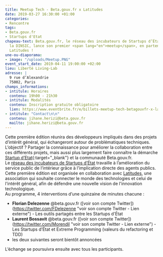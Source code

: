 ```yaml
---
title: Meetup Tech - Beta.gouv.fr x Latitudes
date: 2019-03-27 16:30:00 +01:00
categories:
- Rencontre
tags:
- Beta.gouv.fr
- Startups d'Etat
chapeau-text: Beta.gouv.fr, le réseau des incubateurs de Startups d’État piloté par
  la DINSIC, lance son premier <span lang="en">meetup</span>, en partenariat avec
  Latitudes !
une-ou-diaporama:
- image: "/uploads/Meetup.PNG"
event_start_date: 2019-04-11 19:00:00 +02:00
lieu: Liberté Living-Lab
adresse: |
  9 rue d’Alexandrie
  75002, Paris
champs_informations:
- intitule: Horaires
  contenu: 19h00 - 21h30
- intitule: Modalités
  contenu: Inscription gratuite obligatoire
  lien: https://www.eventbrite.fr/e/billets-meetup-tech-betagouvfr-x-latitudes-59297040043
- intitule: "Contact\n\n"
  contenu: jihane.herizi@beta.gouv.fr
  mailto: jihane.herizi@beta.gouv.fr
---
```


Cette première édition réunira des développeurs impliqués dans des projets d’intérêt général, qui échangeront autour de problématiques techniques. 
L’objectif ? Partager la connaissance pour améliorer la collaboration entre ces différents projets, mais aussi plus largement faire connaître la démarche [Startup d’Etat](https://beta.gouv.fr/startups/){:target="_blank"} et la communauté Beta.gouv.fr. 
<br>
Le [réseau des incubateurs de Startups d’État](https://beta.gouv.fr/incubateurs/ "réseau des incubateurs de Startups d’État - Lien externe") travaille à l’amélioration du service public de l’intérieur grâce à l’implication directe des agents publics. 
<br>
Cette première édition est organisée en collaboration avec [Latitudes](http://www.latitudes.cc/ "Latitudes - Lien externe"), une association qui souhaite connecter le monde des technologies et celui de l'intérêt général, afin de défendre une nouvelle vision de l'innovation technologique.
<br>
Au programme, 4 interventions d’une quinzaine de minutes chacune : 
* **Florian Delezenne** @beta.gouv.fr ([voir son compte Twitter])(https://twitter.com/FDelezenne "voir son compte Twitter - Lien externe") - Les outils partagés entre les Startups d'État
* **Laurent Bossavit** @beta.gouv.fr ([voir son compte Twitter])(https://twitter.com/Morendil "voir son compte Twitter - Lien externe") - Les Startups d’État et Extreme Programming (valeurs du refactoring et TDD)
* les deux suivantes seront bientôt annoncées

L’échange se poursuivra ensuite avec tous les participants. 



